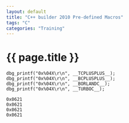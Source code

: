 ```yaml
---
layout: default
title: "C++ builder 2010 Pre-defined Macros"
tags: "C"
categories: "Training"
---
```


# {{ page.title }}

	dbg_printf("0x%04X\r\n", __TCPLUSPLUS__);
	dbg_printf("0x%04X\r\n", __BCPLUSPLUS__);
	dbg_printf("0x%04X\r\n", __BORLANDC__);
	dbg_printf("0x%04X\r\n", __TURBOC__);
	
	0x0621
	0x0621
	0x0621
	0x0621

	